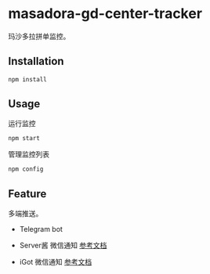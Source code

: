 # masadora-gd-center-tracker

玛沙多拉拼单监控。

## Installation

```sh
npm install
```

## Usage

运行监控

```sh
npm start
```

管理监控列表

```sh
npm config
```

## Feature

多端推送。

- Telegram bot

- Server酱 微信通知 [参考文档](https://sct.ftqq.com/)

- iGot 微信通知 [参考文档](https://wahao.github.io/Bark-MP-helper/)
